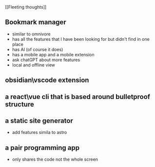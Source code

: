 [[Fleeting thoughts]]
## Bookmark manager

- similar to omnivore
- has all the features that I have been looking for but didn't find in one place
- has AI (of course it does)
- has a mobile app and a mobile extension
- ask chatGPT about more features
- local and offline view

## obsidian\vscode extension
## a react\vue cli that is based around bulletproof structure

## a static site generator
- add features simila to astro

## a pair programming app
- only shares the code not the whole screen
